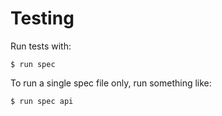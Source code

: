 Testing
==================================================

Run tests with:

    $ run spec

To run a single spec file only, run something like:

    $ run spec api

